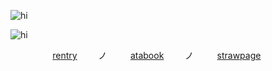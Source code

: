   ![hi](https://files.catbox.moe/7wamia.jpg)

![hi](https://komarev.com/ghpvc/?username=military-fashioned) 
 
  ㅤ ㅤ ㅤ ㅤ   [rentry](https://rentry.co/military-fashion) 
  ㅤ ㅤノ ㅤ ㅤ   [atabook](https://dancingfactory.atabook.org/)  ㅤ ㅤノ ㅤ ㅤ   [strawpage](https://robulyaoi.straw.page)

